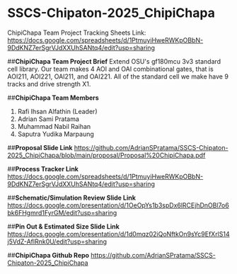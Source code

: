 # SSCS-Chipaton-2025_ChipiChapa
ChipiChapa Team Project Tracking Sheets Link: https://docs.google.com/spreadsheets/d/1PtmuyiHweRWKpOBbN-9DdKNZ7erSgrVJdXXUhSANtq4/edit?usp=sharing

##**ChipiChapa Team Project Brief**
Extend OSU's gf180mcu 3v3 standard cell library. Our team makes 4 AOI and OAI combinational gates, that is AOI211, AOI221, OAI211, and OAI221. All of the standard cell we make have 9 tracks and drive strength X1.

##**ChipiChapa Team Members**
1. Rafi Ihsan Alfathin (Leader)
2. Adrian Sami Pratama
3. Muhammad Nabil Raihan
4. Saputra Yudika Marpaung

##**Proposal Slide Link**
https://github.com/AdrianSPratama/SSCS-Chipaton-2025_ChipiChapa/blob/main/proposal/Proposal%20ChipiChapa.pdf

##**Process Tracker Link**
https://docs.google.com/spreadsheets/d/1PtmuyiHweRWKpOBbN-9DdKNZ7erSgrVJdXXUhSANtq4/edit?usp=sharing

##**Schematic/Simulation Review Slide Link**
https://docs.google.com/presentation/d/1OeOpYs1b3spDx6lRCEjhDnOBl7o6bk6FHgmrd1FyrGM/edit?usp=sharing

##**Pin Out & Estimated Size Slide Link**
https://docs.google.com/presentation/d/1d0mqz02iQoNftkOn9sYc9EfXrlS14j5VdZ-AflRnk0U/edit?usp=sharing

##**ChipiChapa Github Repo**
https://github.com/AdrianSPratama/SSCS-Chipaton-2025_ChipiChapa
